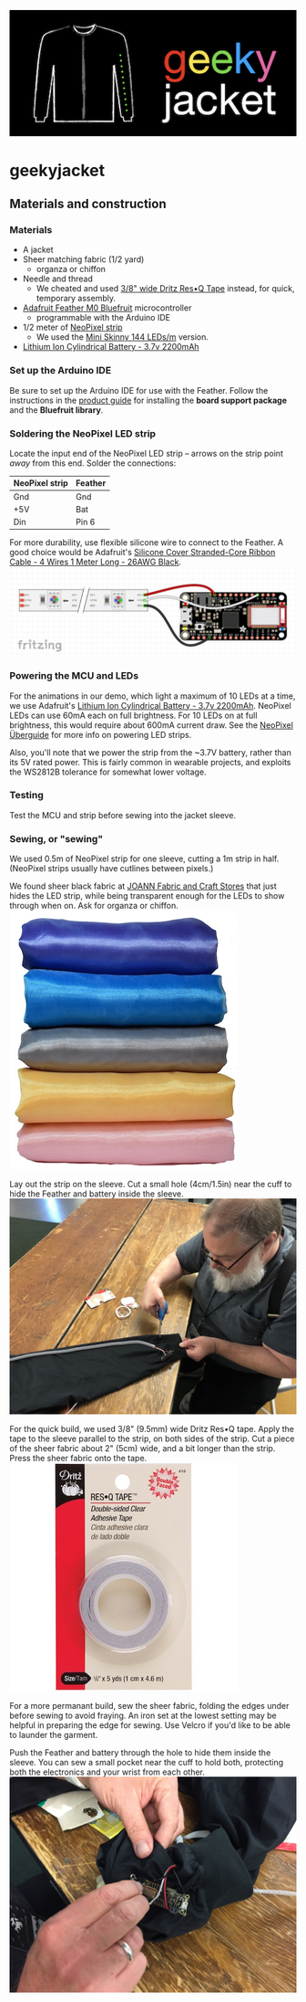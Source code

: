 ![geekyjacket logo](https://github.com/oesterle/geekyjacket/raw/master/docs/logo.png "geekyjacket logo")

# geekyjacket
## Materials and construction

### Materials
* A jacket
* Sheer matching fabric (1/2 yard)  
  * organza or chiffon
* Needle and thread  
  * We cheated and used [3/8" wide Dritz Res•Q Tape](https://www.joann.com/res-q-tape-3-8inx5yds/9448929.html) instead, for quick, temporary assembly.
* [Adafruit Feather M0 Bluefruit](https://www.adafruit.com/product/2995) microcontroller
  * programmable with the Arduino IDE
* 1/2 meter of [NeoPixel strip](https://www.adafruit.com/product/2959?length=1)  
  * We used the [Mini Skinny 144 LEDs/m](https://www.adafruit.com/product/2969) version.
* [Lithium Ion Cylindrical Battery - 3.7v 2200mAh](https://www.adafruit.com/product/1781)  

### Set up the Arduino IDE
Be sure to set up the Arduino IDE for use with the Feather. Follow the instructions in the [product guide](https://learn.adafruit.com/adafruit-feather-m0-bluefruit-le/overview) for installing the **board support package** and the **Bluefruit library**.

### Soldering the NeoPixel LED strip
Locate the input end of the NeoPixel LED strip – arrows on the strip point *away* from this end. Solder the connections:

NeoPixel strip | Feather
-------------- | -------------
Gnd            | Gnd
+5V            | Bat
Din            | Pin 6

For more durability, use flexible silicone wire to connect to the Feather. A good choice would be Adafruit's [Silicone Cover Stranded-Core Ribbon Cable - 4 Wires 1 Meter Long - 26AWG Black](https://www.adafruit.com/product/3892).  
![schematic](https://github.com/oesterle/geekyjacket/raw/master/materials_and_construction/gj_schematic_bb_1024px_b.jpg "schematic")

### Powering the MCU and LEDs
For the animations in our demo, which light a maximum of 10 LEDs at a time, we use Adafruit's [Lithium Ion Cylindrical Battery - 3.7v 2200mAh](https://www.adafruit.com/product/1781). NeoPixel LEDs can use 60mA each on full brightness. For 10 LEDs on at full brightness, this would require about 600mA current draw. See the [NeoPixel Überguide](https://learn.adafruit.com/adafruit-neopixel-uberguide/the-magic-of-neopixels) for more info on powering LED strips.

Also, you'll note that we power the strip from the ~3.7V battery, rather than its 5V rated power. This is fairly common in wearable projects, and exploits the WS2812B tolerance for somewhat lower voltage.

### Testing
Test the MCU and strip before sewing into the jacket sleeve.

### Sewing, or "sewing"
We used 0.5m of NeoPixel strip for one sleeve, cutting a 1m strip in half. (NeoPixel strips usually have cutlines between pixels.)

We found sheer black fabric at [JOANN Fabric and Craft Stores](https://www.joann.com) that just hides the LED strip, while being transparent enough for the LEDs to show through when on. Ask for organza or chiffon.  
![organza](https://github.com/oesterle/geekyjacket/raw/master/materials_and_construction/organza.jpg "organza")

Lay out the strip on the sleeve. Cut a small hole (4cm/1.5in) near the cuff to hide the Feather and battery inside the sleeve.  
![Neil prepares to cut the cuff hole](https://github.com/oesterle/geekyjacket/raw/master/materials_and_construction/assembly_cut_1024p.jpg "Neil prepares to cut the cuff hole")

For the quick build, we used 3/8" (9.5mm) wide Dritz Res•Q tape. Apply the tape to the sleeve parallel to the strip, on both sides of the strip. Cut a piece of the sheer fabric about 2" (5cm) wide, and a bit longer than the strip. Press the sheer fabric onto the tape.  
![Dritz Res•Q Tape](https://github.com/oesterle/geekyjacket/raw/master/materials_and_construction/dritz_res_q_tape.jpg "Dritz Res•Q Tape")

For a more permanant build, sew the sheer fabric, folding the edges under before sewing to avoid fraying. An iron set at the lowest setting may be helpful in preparing the edge for sewing. Use Velcro if you'd like to be able to launder the garment.

Push the Feather and battery through the hole to hide them inside the sleeve. You can sew a small pocket near the cuff to hold both, protecting both the electronics and your wrist from each other.  
![Hide the Feather inside sleeve](https://github.com/oesterle/geekyjacket/raw/master/materials_and_construction/assembly_cuff.jpg "Hide the Feather inside sleeve")
